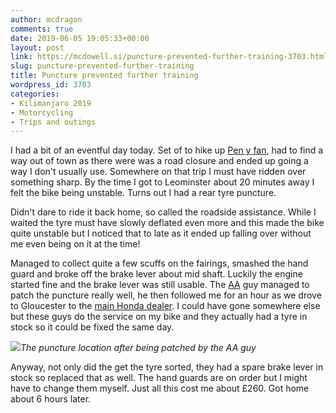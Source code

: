 ```yaml
---
author: mcdragon
comments: true
date: 2019-06-05 19:05:33+00:00
layout: post
link: https://mcdowell.si/puncture-prevented-further-training-3703.html
slug: puncture-prevented-further-training
title: Puncture prevented further training
wordpress_id: 3703
categories:
- Kilimanjaro 2019
- Motorcycling
- Trips and outings
---
```





I had a bit of an eventful day today. Set of to hike up [Pen y fan](https://en.wikipedia.org/wiki/Pen_y_Fan), had to find a way out of town as there were was a road closure and ended up going a way I don't usually use. Somewhere on that trip I must have ridden over something sharp. By the time I got to Leominster about 20 minutes away I felt the bike being unstable. Turns out I had a rear tyre puncture. 







Didn't dare to ride it back home, so called the roadside assistance. While I waited the tyre must have slowly deflated even more and this made the bike quite unstable but I noticed that to late as it ended up falling over without me even being on it at the time!







Managed to collect quite a few scuffs on the fairings, smashed the hand guard and broke off the brake lever about mid shaft. Luckily the engine started fine and the brake lever was still usable. The [AA](https://www.theaa.com/) guy managed to patch the puncture really well, he then followed me for an hour as we drove to Gloucester to the [main Honda dealer](https://www.thunderroad.co.uk/). I could have gone somewhere else but these guys do the service on my bike and they actually had a tyre in stock so it could be fixed the same day.





![](https://mcdowell.si/wp-content/uploads/2019/06/2019-06-05-15.02.50-e1559761447895-922x1024.jpg)_The puncture location after being patched by the AA guy_





Anyway, not only did the get the tyre sorted, they had a spare brake lever in stock so replaced that as well. The hand guards are on order but I might have to change them myself. Just all this cost me about £260. Got home about 6 hours later.



